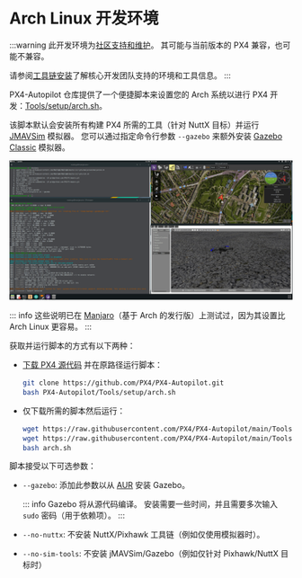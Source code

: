 # Arch Linux 开发环境

:::warning
此开发环境为[社区支持和维护](../advanced/community_supported_dev_env)。
其可能与当前版本的 PX4 兼容，也可能不兼容。

请参阅[工具链安装](../dev_setup/dev_env.md)了解核心开发团队支持的环境和工具信息。
:::

PX4-Autopilot 仓库提供了一个便捷脚本来设置您的 Arch 系统以进行 PX4 开发：[Tools/setup/arch.sh](https://github.com/PX4/PX4-Autopilot/blob/main/Tools/setup/arch.sh)。 <!-- NEED px4_version -->

该脚本默认会安装所有构建 PX4 所需的工具（针对 NuttX 目标）并运行 [JMAVSim](../sim_jmavsim/index.md) 模拟器。
您可以通过指定命令行参数 `--gazebo` 来额外安装 [Gazebo Classic](../sim_gazebo_classic/index.md) 模拟器。

![Gazebo on Arch](../../assets/simulation/gazebo_classic/arch-gazebo.png)

::: info
这些说明已在 [Manjaro](https://manjaro.org/)（基于 Arch 的发行版）上测试过，因为其设置比 Arch Linux 更容易。
:::

获取并运行脚本的方式有以下两种：

- [下载 PX4 源代码](../dev_setup/building_px4.md) 并在原路径运行脚本：

  ```sh
  git clone https://github.com/PX4/PX4-Autopilot.git
  bash PX4-Autopilot/Tools/setup/arch.sh
  ```

- 仅下载所需的脚本然后运行：

  ```sh
  wget https://raw.githubusercontent.com/PX4/PX4-Autopilot/main/Tools/setup/arch.sh
  wget https://raw.githubusercontent.com/PX4/PX4-Autopilot/main/Tools/setup/requirements.txt
  bash arch.sh
  ```

脚本接受以下可选参数：

- `--gazebo`: 添加此参数以从 [AUR](https://aur.archlinux.org/packages/gazebo/) 安装 Gazebo。

  ::: info
  Gazebo 将从源代码编译。
  安装需要一些时间，并且需要多次输入 `sudo` 密码（用于依赖项）。
  :::

- `--no-nuttx`: 不安装 NuttX/Pixhawk 工具链（例如仅使用模拟器时）。
- `--no-sim-tools`: 不安装 jMAVSim/Gazebo（例如仅针对 Pixhawk/NuttX 目标时）